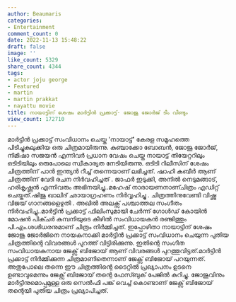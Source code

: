 ```yaml
---
author: Beaumaris
categories:
- Entertainment
comment_count: 0
date: 2022-11-13 15:48:22
draft: false
image: ''
like_count: 5329
share_count: 4344
tags:
- actor joju george
- Featured
- martin
- martin prakkat
- nayattu movie
title: നായാട്ടിന് ശേഷം മാർട്ടിൻ പ്രക്കാട്ട്- ജോജു ജോർജ് ടീം വീണ്ടും
view_count: 172710
---
```


മാർട്ടിൻ പ്രക്കാട്ട് സംവിധാനം ചെയ്ത 'നായാട്ട്' കേരള സമൂഹത്തെ പിടിച്ചുകുലുക്കിയ ഒരു ചിത്രമായിരുന്നു. കുഞ്ചാക്കോ ബോബൻ, ജോജു ജോർജ്, നിമിഷാ സജയൻ എന്നിവർ പ്രധാന വേഷം ചെയ്ത നായാട്ട് തിയേറ്ററിലും ഒടിടിയിലും ഒരുപോലെ സ്വീകാര്യത നേടിയിരുന്നു. ഒടിടി റിലീസിന് ശേഷം ചിത്രത്തിന് പാൻ ഇന്ത്യൻ റീച്ച് തന്നെയാണ് ലഭിച്ചത്. ഷാഹി കബീർ ആണ് ചിത്രത്തിന് വേദി രചന നിർവഹിച്ചത് . ജാഫർ ഇടുക്കി, അനിൽ നെടുമങ്ങാട്, ഹരികൃഷ്ണൻ എന്നിവരും അഭിനയിച്ചു..മഹേഷ് നാരായണനാണ്ചിത്രം എഡിറ്റ് ചെയ്തത്.ഷിജു ഖാലിദ് ഛായാഗ്രഹണം നിർവ്വഹിച്ചു . ചിത്രത്തിനുവേണ്ടി വിഷ്ണു വിജയ് ഗാനങ്ങളെഴുതി . അഖിൽ അലക്സ് പശ്ചാത്തല സംഗീതം നിർവഹിച്ചു..മാർട്ടിൻ പ്രക്കാട്ട് ഫിലിംസുമായി ചേർന്ന് ഗോൾഡ് കോയിൻ മോഷൻ പിക്ചർ കമ്പനിയുടെ കീഴിൽ സംവിധായകൻ രഞ്ജിത്തും പി.എം.ശശിധരനുമാണ് ചിത്രം നിർമ്മിച്ചത്. ഇപ്പോഴിതാ നായാട്ടിന് ശേഷം ജോജു ജോർജിനെ നായകനാക്കി മാർട്ടിൻ പ്രക്കാട്ട് സംവിധാനം ചെയുന്ന പുതിയ ചിത്രത്തിന്റെ വിവരങ്ങൾ പുറത്ത് വിട്ടിരിക്കുന്നു. ഇതിന്റെ സംഗീത സംവിധായകനായ ജേക്സ് ബിജോയ് ആണ് വിവരങ്ങൾ പുറത്തുവിട്ടത്.മാർട്ടിൻ പ്രക്കാട്ട് നിർമ്മിക്കുന്ന ചിത്രമാണിതെന്നാണ് ജേക്സ് ബിജോയ് പറയുന്നത്. അതുപോലെ തന്നെ ഈ ചിത്രത്തിന്റെ ടൈറ്റിൽ പ്രഖ്യാപനം ഉടനെ ഉണ്ടാവുമെന്നും ജേക്സ് ബിജോയ് തന്റെ ഫേസ്ബുക് പേജിൽ കുറിച്ചു. ജോജുവിനും മാർട്ടിനുമൊപ്പമുള്ള ഒരു സെൽഫി പങ്ക് വെച്ച് കൊണ്ടാണ് ജേക്സ് ബിജോയ് തന്റെയീ പുതിയ ചിത്രം പ്രഖ്യാപിച്ചത്.